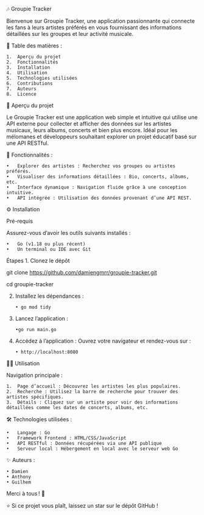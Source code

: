 🎶 Groupie Tracker

Bienvenue sur Groupie Tracker, une application passionnante qui connecte les fans à leurs artistes préférés en vous fournissant des informations détaillées sur les groupes et leur activité musicale.

🌟 Table des matières : 


	1.	Aperçu du projet
	2.	Fonctionnalités
	3.	Installation
	4.	Utilisation
	5.	Technologies utilisées
	6.	Contributions
	7.	Auteurs
	8.	Licence
 

🎯 Aperçu du projet

Le Groupie Tracker est une application web simple et intuitive qui utilise une API externe pour collecter et afficher des données sur les artistes musicaux, leurs albums, concerts et bien plus encore. Idéal pour les mélomanes et développeurs souhaitant explorer un projet éducatif basé sur une API RESTful.

🚀 Fonctionnalités :

	•	Explorer des artistes : Recherchez vos groupes ou artistes préférés.
	•	Visualiser des informations détaillées : Bio, concerts, albums, etc.
	•	Interface dynamique : Navigation fluide grâce à une conception intuitive.
	•	API intégrée : Utilisation des données provenant d’une API REST.

⚙️ Installation

Pré-requis

Assurez-vous d’avoir les outils suivants installés :

	•	Go (v1.18 ou plus récent)
	•	Un terminal ou IDE avec Git

Étapes
	1.	Clonez le dépôt 
 

git clone https://github.com/damiengmrr/groupie-tracker.git


cd groupie-tracker 

2. 	Installez les dépendances :

		• go mod tidy


3.	Lancez l’application :

		•go run main.go


4.	Accédez à l’application :
Ouvrez votre navigateur et rendez-vous sur :

  		• http://localhost:8080

🧑‍💻 Utilisation

Navigation principale :

	1.	Page d’accueil : Découvrez les artistes les plus populaires.
	2.	Recherche : Utilisez la barre de recherche pour trouver des artistes spécifiques.
	3.	Détails : Cliquez sur un artiste pour voir des informations détaillées comme les dates de concerts, albums, etc.

🛠 Technologies utilisées :

	•	Langage : Go
	•	Framework Frontend : HTML/CSS/JavaScript
	•	API RESTful : Données récupérées via une API publique
	•	Serveur local : Hébergement en local avec le serveur web Go

✨ Auteurs :

	• Damien
    • Anthony
    • Guilhem

Merci à tous ! 🫶

⭐️ Si ce projet vous plaît, laissez un star sur le dépôt GitHub !

